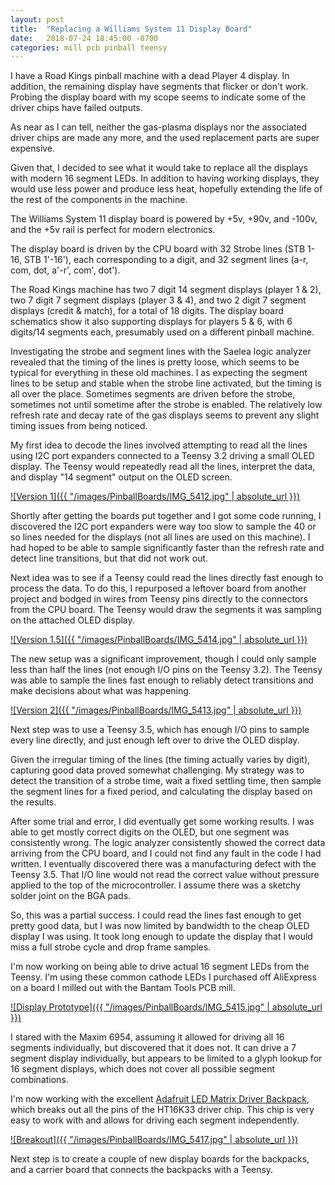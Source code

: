 ```yaml
---
layout: post
title:  "Replacing a Williams System 11 Display Board"
date:   2018-07-24 18:45:00 -0700
categories: mill pcb pinball teensy
---
```

I have a Road Kings pinball machine with a dead Player 4 display. In addition, the remaining display have segments that flicker or don't work. Probing the display board with my scope seems to indicate some of the driver chips have failed outputs.

As near as I can tell, neither the gas-plasma displays nor the associated driver chips are made any more, and the used replacement parts are super expensive.

Given that, I decided to see what it would take to replace all the displays with modern 16 segment LEDs. In addition to having working displays, they would use less power and produce less heat, hopefully extending the life of the rest of the components in the machine.

The Williams System 11 display board is powered by +5v, +90v, and -100v, and the +5v rail is perfect for modern electronics.

The display board is driven by the CPU board with 32 Strobe lines (STB 1-16, STB 1'-16'), each corresponding to a digit, and 32 segment lines (a-r, com, dot, a'-r', com', dot').

The Road Kings machine has two 7 digit 14 segment displays (player 1 & 2), two 7 digit 7 segment displays (player 3 & 4), and two 2 digit 7 segment displays (credit & match), for a total of 18 digits. The display board schematics show it also supporting displays for players 5 & 6, with 6 digits/14 segments each, presumably used on a different pinball machine.

Investigating the strobe and segment lines with the Saelea logic analyzer revealed that the timing of the lines is pretty loose, which seems to be typical for everything in these old machines. I as expecting the segment lines to be setup and stable when the strobe line activated, but the timing is all over the place. Sometimes segments are driven before the strobe, sometimes not until sometime after the strobe is enabled. The relatively low refresh rate and decay rate of the gas displays seems to prevent any slight timing issues from being noticed.

My first idea to decode the lines involved attempting to read all the lines using I2C port expanders connected to a Teensy 3.2 driving a small OLED display. The Teensy would repeatedly read all the lines, interpret the data, and display "14 segment" output on the OLED screen.

[![Version 1]({{ "/images/PinballBoards/IMG_5412.jpg" | absolute_url }})](/images/PinballBoards/IMG_5412_large.jpg)

Shortly after getting the boards put together and I got some code running, I discovered the I2C port expanders were way too slow to sample the 40 or so lines needed for the displays (not all lines are used on this machine). I had hoped to be able to sample significantly faster than the refresh rate and detect line transitions, but that did not work out.

Next idea was to see if a Teensy could read the lines directly fast enough to process the data. To do this, I repurposed a leftover board from another project and bodged in wires from Teensy pins directly to the connectors from the CPU board. The Teensy would draw the segments it was sampling on the attached OLED display.

[![Version 1.5]({{ "/images/PinballBoards/IMG_5414.jpg" | absolute_url }})](/images/PinballBoards/IMG_5414_large.jpg)

The new setup was a significant improvement, though I could only sample less than half the lines (not enough I/O pins on the Teensy 3.2). The Teensy was able to sample the lines fast enough to reliably detect transitions and make decisions about what was happening.

[![Version 2]({{ "/images/PinballBoards/IMG_5413.jpg" | absolute_url }})](/images/PinballBoards/IMG_5413_large.jpg)

Next step was to use a Teensy 3.5, which has enough I/O pins to sample every line directly, and just enough left over to drive the OLED display.

Given the irregular timing of the lines (the timing actually varies by digit), capturing good data proved somewhat challenging. My strategy was to detect the transition of a strobe time, wait a fixed settling time, then sample the segment lines for a fixed period, and calculating the display based on the results.

After some trial and error, I did eventually get some working results. I was able to get mostly correct digits on the OLED, but one segment was consistently wrong. The logic analyzer consistently showed the correct data arriving from the CPU board, and I could not find any fault in the code I had written. I eventually discovered there was a manufacturing defect with the Teensy 3.5. That I/O line would not read the correct value without pressure applied to the top of the microcontroller. I assume there was a sketchy solder joint on the BGA pads.

So, this was a partial success. I could read the lines fast enough to get pretty good data, but I was now limited by bandwidth to the cheap OLED display I was using. It took long enough to update the display that I would miss a full strobe cycle and drop frame samples.

I'm now working on being able to drive actual 16 segment LEDs from the Teensy. I'm using these common cathode LEDs I purchased off AliExpress on a board I milled out with the Bantam Tools PCB mill.

[![Display Prototype]({{ "/images/PinballBoards/IMG_5415.jpg" | absolute_url }})](/images/PinballBoards/IMG_5415_large.jpg)

I stared with the Maxim 6954, assuming it allowed for driving all 16 segments individually, but discovered that it does not. It can drive a 7 segment display individually, but appears to be limited to a glyph lookup for 16 segment displays, which does not cover all possible segment combinations.

I'm now working with the excellent [Adafruit LED Matrix Driver Backpack](https://www.adafruit.com/product/1427), which breaks out all the pins of the HT16K33 driver chip. This chip is very easy to work with and allows for driving each segment independently.

[![Breakout]({{ "/images/PinballBoards/IMG_5417.jpg" | absolute_url }})](/images/PinballBoards/IMG_5417_large.jpg)

Next step is to create a couple of new display boards for the backpacks, and a carrier board that connects the backpacks with a Teensy.
